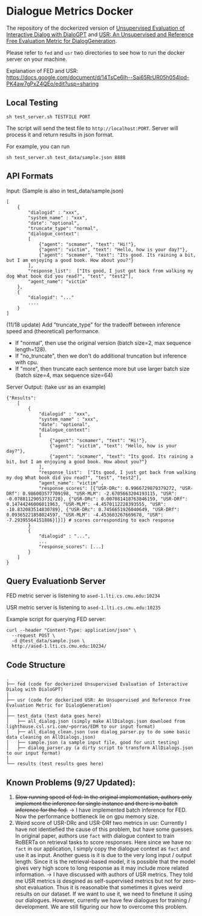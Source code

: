 # Dialogue Metrics Docker

The repository of the dockerized version of [Unsupervised Evaluation of Interactive Dialog with DialoGPT](https://github.com/Shikib/fed) and [USR: An Unsupervised and Reference Free Evaluation Metric for DialogGeneration](https://github.com/Shikib/usr).

Please refer to `fed` and `usr` two directories to see how to run the docker server on your machine.

Explanation of FED and USR: https://docs.google.com/document/d/14TsCe6Ih--Sai65RrUR05h054lod-PK4aw7gPxZ4QEo/edit?usp=sharing

## Local Testing
```
sh test_server.sh TESTFILE PORT
```

The script will send the test file to `http://localhost:PORT`. Server will process it and return results in json format.

For example, you can run
```
sh test_server.sh test_data/sample.json 8888
```

## API Formats

Input: (Sample is also in test_data/sample.json)
```
[
    { 
        "dialogid" : "xxx", 
        "system_name" : "xxx", 
        "date": "optional",
        "truncate_type": "normal",  
        "dialogue_context":  
        [ 
            {"agent": "scmamer", "text": "Hi!"}, 
            {"agent": "victim", "text": "Hello, how is your day?"}, 
            {"agent": "scmamer", "text": "Its good. Its raining a bit, but I am enjoying a good book. How about you?"} 
        ], 
        "response_list":  ["Its good, I just got back from walking my dog What book did you read?", "test", "test2"], 
        "agent_name": "victim" 
    },
    {
        "dialogid": "..."
        ....
    }
]
```

(11/18 update) 
Add "truncate_type" for the tradeoff between inference speed and (theoretical) performance.
- If "normal", then use the original version (batch size=2, max sequence length=128).
- If "no_truncate", then we don't do additional truncation but inference with cpu.
- If "more", then truncate each sentence more but use larger batch size (batch size=4, max sequence size=64)

Server Output: (take usr as an example)
```
{"Results":
    [
        { 
            "dialogid" : "xxx", 
            "system_name" : "xxx", 
            "date": "optional", 
            "dialogue_context":  
            [ 
                {"agent": "scmamer", "text": "Hi!"}, 
                {"agent": "victim", "text": "Hello, how is your day?"}, 
                {"agent": "scmamer", "text": "Its good. Its raining a bit, but I am enjoying a good book. How about you?"} 
            ], 
            "response_list":  ["Its good, I just got back from walking my dog What book did you read?", "test", "test2"], 
            "agent_name": "victim" ,
            "response_scores": [{"USR-DRc": 0.9966729879379272, "USR-DRf": 0.986003577709198, "USR-MLM": -2.6705663204193115, "USR": -0.07881129053731728}, {"USR-DRc": 0.007081418763846159, "USR-DRf": 0.14744246006011963, "USR-MLM": -4.4570112228393555, "USR": -10.832083514830789}, {"USR-DRc": 0.7456651926040649, "USR-DRf": 0.09365221858024597, "USR-MLM": -4.453603267669678, "USR": -7.29395564151886}]}]} # scores corresponding to each response
        }
        {
            "dialogid" : "...",
            ...
            "response_scores": [...]
        }
    ]
}
```


## Query Evaluationb Server

FED metric server is listening to `ased-1.lti.cs.cmu.edu:10234`

USR metric server is listening to `ased-1.lti.cs.cmu.edu:10235`

Example script for querying FED server:

```
curl --header "Content-Type: application/json" \
  --request POST \
  -d @test_data/sample.json \
  http://ased-1.lti.cs.cmu.edu:10234/
```

## Code Structure

```
.
├── fed (code for dockerized Unsupervised Evaluation of Interactive Dialog with DialoGPT)
│
├── usr (code for dockerized USR: An Unsupervised and Reference Free Evaluation Metric for DialogGeneration)   
│   
├── test_data (test data goes here)
│   ├── all_dialog.json (simply make AllDialogs.json downloed from lighthouse.csl.sri.com/~porras/EDM to our input format)
│   ├── all_dialog_clean.json (use dialog_parser.py to do some basic data cleaning on AllDialogs.json)
│   ├── sample.json (a sample input file, good for unit testing)
│   ├── dialog_parser.py (a dirty script to transform AllDialogs.json to our input format)
│   
└── results (test results goes here)
```

## Known Problems (9/27 Updated):

1. ~~Slow running speed of fed: In the original implementation, authors only implement the inference for single instance and there is no batch inference for the fed.~~ -> I have implemented batch inference for FED. Now the performance bottleneck lie on gpu memory size.
2. Weird score of USR-DRc and USR-DRf two metrics in usr: Currently I have not identiefied the cause of this problem, but have some guesses. In original paper, authors use `fact` with dialogue context to train RoBERTa on retrieval tasks to score responses. Here since we have no `fact` in our application, I simply copy the dialogue context as `fact` and use it as input. Another guess is it is due to the very long input / output length. Since it is the retrieval-based model, it is possible that the model gives very high score to long response as it may include more related information. -> I have discussed with authors of USR metrics. They told me USR metrics is desgined as self-supervised metrics but not for zero-shot evaluation. Thus it is reasonable that sometimes it gives weird results on our dataset. If we want to use it, we need to finetune it using our dialogues. However, currently we have few dialogues for training / development. We are still figuring our how to overcome this problem.
